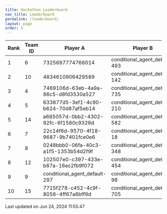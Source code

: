 ```yaml
---
title: Hackathon Leaderboard
nav_title: Leaderboard
permalink: /leaderboard/
layout: page
order: 5
---
```


|Rank            |Team ID         |Player A        |Player B        |Player C        |Total Score     |
|----------------|----------------|----------------|----------------|----------------|----------------|
|1               |6               |7325697774766014|conditional_agent_default-493|conditional_agent_default-763|1850.67         |
|2               |10              |4834610906429589|conditional_agent_default-142|conditional_agent_default-525|1839.38         |
|3               |4               |7469106d-63eb-4a9a-86c5-d8fd3530a527|conditional_agent_default-735|conditional_agent_default-801|1475.12         |
|4               |5               |633877d5-3ef1-4c90-b624-70d87af5eb14|conditional_agent_default-210|conditional_agent_default-553|598.33          |
|5               |14              |a685057d-0bb2-4302-92fc-6f1580c9329d|conditional_agent_default-582|conditional_agent_default-974|551.24          |
|6               |7               |22c14f6d-9570-4f18-9687-9b7401fce0e6|conditional_agent_default-18|conditional_agent_default-915|537.69          |
|7               |8               |0248bbb0-06fa-40c3-a1f5-1353b54d2f9f|conditional_agent_default-348|conditional_agent_default-705|460.99          |
|8               |12              |102507e0-c397-433e-b87a-16ec2fb9f072|conditional_agent_default-454|conditional_agent_default-888|456.24          |
|9               |9               |conditional_agent_default-297|conditional_agent_default-98|d8a3b7be-ddba-42cd-9268-5eb4cdd5c0fa|365.99          |
|10              |15              |7715f278-c452-4c9f-8056-4ff67a6bff9d|conditional_agent_default-705|conditional_agent_default-902|361.33          |

Last updated on Jun 24, 2024 11:55:47